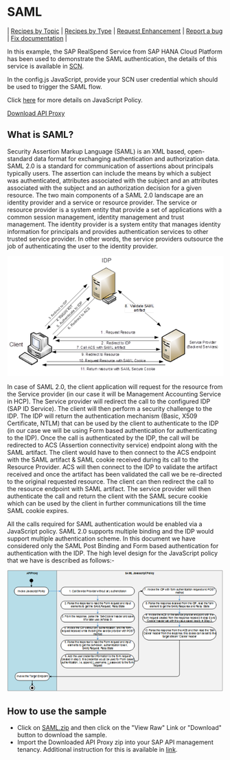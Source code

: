 # SAML

\| [Recipes by Topic](../../../api-recipes-by-usecase.md) \| [Recipes by Type](../../../api-recipes-by-type.md) \| [Request Enhancement](https://github.com/SAP-samples/apibusinesshub-api-recipes/issues/new?assignees=&labels=Recipe%20Fix,enhancement&template=recipe-request.md&title=Improve%20SAML-auth-api-proxy ) \| [Report a bug](https://github.com/SAP-samples/apibusinesshub-api-recipes/issues/new?assignees=&labels=Recipe%20Fix,bug&template=bug_report.md&title=Issue%20with%20SAML-auth-api-proxy ) \| [Fix documentation](https://github.com/SAP-samples/apibusinesshub-api-recipes/issues/new?assignees=&labels=Recipe%20Fix,documentation&template=bug_report.md&title=Docu%20fix%20SAML-auth-api-proxy ) \|

In this example, the SAP RealSpend Service from SAP HANA Cloud Platform has been used to demonstrate the SAML authentication, the details of this service is available in [SCN](http://scn.sap.com/community/simple-finance/blog/2016/04/03/try-out-sap-budget-management-beta-on-sap-hana-cloud-platform).

In the config.js JavaScript, provide your SCN user credential which should be used to trigger the SAML flow.

Click [here](https://help.hana.ondemand.com/apim_od/frameset.htm?5b63ed7782ab4b4ea96bf84119059039.html) for more details on JavaScript Policy.

[Download API Proxy](./SAML.zip)

## What is SAML?
Security Assertion Markup Language (SAML) is an XML based, open-standard data format for exchanging authentication and authorization data.  SAML 2.0 is a standard for communication of assertions about principals typically users. The assertion can include the means by which a subject was authenticated, attributes associated with the subject and an attributes associated with the subject and an authorization decision for a given resource. The two main components of a SAML 2.0 landscape are an identity provider and a service or resource provider. The service or resource provider is a system entity that provide a set of applications with a common session management, identity management and trust management. The identity provider is a system entity that manages identity information for principals and provides authentication services to other trusted service provider. In other words, the service providers outsource the job of authenticating the user to the identity provider.

![alt text](./images/overview.png)

In case of SAML 2.0, the client application will request for the resource from the Service provider (in our case it will be Management Accounting Service in HCP). The Service provider will redirect the call to the configured IDP (SAP ID Service). The client will then perform a security challenge to the IDP. The IDP will return the authentication mechanism (Basic, X509 Certificate, NTLM) that can be used by the client to authenticate to the IDP (in our case we will be using Form based authentication for authenticating to the IDP).  Once the call is authenticated by the IDP, the call will be redirected to ACS (Assertion connectivity service) endpoint along with the SAML artifact. The client would have to then connect to the ACS endpoint with the SAML artifact & SAML cookie received during its call to the Resource Provider. ACS will then connect to the IDP to validate the artifact received and once the artifact has been validated the call we be re-directed to the original requested resource. The client can then redirect the call to the resource endpoint with SAML artifact. The service provider will then authenticate the call and return the client with the SAML secure cookie which can be used by the client in further communications till the time SAML cookie expires.

All the calls required for SAML authentication would be enabled via a JavaScript policy.  SAML 2.0 supports multiple binding and the IDP would support multiple authentication scheme. In this document we have considered only the SAML Post Binding and Form based authentication for authentication with the IDP. The high level design for the JavaScript policy that we have is described as follows:-

![alt text](./images/samlpolicyflow.png)




## How to use the sample

* Click on [SAML.zip](./SAML.zip) and then click on the "View Raw" Link or "Download" button to download the sample.
* Import the Downloaded API Proxy zip into your SAP API management tenancy. Additional instruction for this is available in [link](https://help.hana.ondemand.com/apim_od/frameset.htm?9342a932441e45cd9636eb0a01a89958.html).
